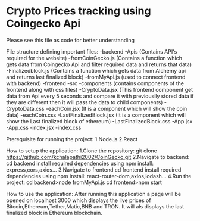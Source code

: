 # Crypto Prices tracking using Coingecko Api
Please see this file as code for better understanding 

File structure defining important files:
-backend
    -Apis  (Contains API's required for the website)
      -fromCoinGecko.js  (Contains a function which gets data from Coingecko Api and filter required data and returns that data)
      -Finalizedblock.js  (Contains a function which gets data from Alchemy api and returns last finalized block)
    -fromMyApi.js  (used to connect frontend with backend)
-frontend
  -src
    -components  (contains components of the frontend along with css files)
      -CryptoData.jsx  (This frontend component get data from Api every 5 seconds and compare it with previousily stored data if they are different then it will pass the data to child components)
      -CryptoData.css
      -eachCoin.jsx  (It is a component which will show the coin data)
      -eachCoin.css
      -LastFinalizedBlock.jsx  (It is a component which will show the Last finalized block of ethereum)
      -LastFinalizedBlock.css
    -App.jsx
    -App.css
    -index.jsx
    -index.css

Prerequisite for running the project:
1.Node.js
2.React

How to setup the application:
1.Clone the repository:
   git clone https://github.com/kchalapathi2002/CoinGecko.git
2.Navigate to backend:
   cd backend
   install required dependencies using npm install:
      express,cors,axios...
3.Navigate to frontend
   cd frontend
   install required dependencies using npm install:
      react-router-dom,axios,lodash...
4.Run the project:
   cd backend>node fromMyApi.js
   cd frontend>npm start

How to use the application:
After running this application a page will be opened on localhost 3000 which displays the live prices of Bitcoin,Ethereum,Tether,Matic,BNB and TRON. It will als displays the last finalized block in Ethereum blockchain.
